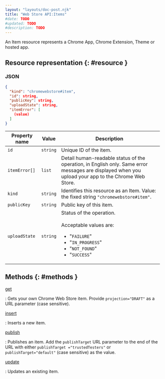 ```yaml
---
layout: "layouts/doc-post.njk"
title: "Web Store API:Items"
#date: TODO
#updated: TODO
#description: TODO
---
```


An Item resource represents a Chrome App, Chrome Extension, Theme or hosted app.

## Resource representation {: #resource }

### JSON

```json
{
  "kind": "chromewebstore#item",
  "id": string,
  "publicKey": string,
  "uploadState": string,
  "itemError": [
    (value)
  ]
}
```

<table id="properties"><thead><tr><th>Property name</th><th>Value</th><th>Description</th></tr></thead><tbody><tr id="id"><td><code>id</code></td><td><code>string</code></td><td>Unique ID of the item.</td></tr><tr id="itemError"><td><code>itemError[]</code></td><td><code>list</code></td><td>Detail human-readable status of the operation, in English only. Same error messages are displayed when you upload your app to the Chrome Web Store.</td></tr><tr id="kind"><td><code>kind</code></td><td><code>string</code></td><td>Identifies this resource as an Item. Value: the fixed string <code>"chromewebstore#item"</code>.</td></tr><tr id="publicKey"><td><code>publicKey</code></td><td><code>string</code></td><td>Public key of this item.</td></tr><tr id="uploadState"><td><code>uploadState</code></td><td><code>string</code></td><td>Status of the operation.<br><br>Acceptable values are:<ul><li>"<code>FAILURE</code>"</li><li>"<code>IN_PROGRESS</code>"</li><li>"<code>NOT_FOUND</code>"</li><li>"<code>SUCCESS</code>"</li></ul></td></tr></tbody></table>

## Methods {: #methods }

[get][1]

: Gets your own Chrome Web Store item. Provide `projection="DRAFT"` as a URL parameter (case
sensitive).

[insert][2]

: Inserts a new item.

[publish][3]

: Publishes an item. Add the `publishTarget` URL parameter to the end of the URL with either
`publishTarget ="trustedTesters"` or `publishTarget="default"` (case sensitive) as the value.

[update][4]

: Updates an existing item.

[1]: /docs/webstore/webstore_api/items/get/
[2]: /docs/webstore/webstore_api/items/insert/
[3]: /docs/webstore/webstore_api/items/publish/
[4]: /docs/webstore/webstore_api/items/update/
